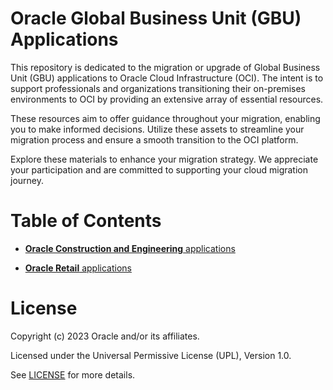 # Oracle Global Business Unit (GBU) Applications
 
This repository is dedicated to the migration or upgrade of Global Business Unit (GBU) applications to Oracle Cloud Infrastructure (OCI). The intent is to support professionals and organizations transitioning their on-premises environments to OCI by providing an extensive array of essential resources.

These resources aim to offer guidance throughout your migration, enabling you to make informed decisions. Utilize these assets to streamline your migration process and ensure a smooth transition to the OCI platform.

Explore these materials to enhance your migration strategy. We appreciate your participation and are committed to supporting your cloud migration journey.
 
# Table of Contents

<!-- for future use   - [**Oracle Communications** applications](./communications)               -->
 - [**Oracle Construction and Engineering** applications](./construction-engineering)
<!-- for future use   - [**Oracle Energy and Water** applications](./energy-water)               -->
<!-- for future use   - [**Oracle Financial Services** applications](./financial-services)       -->
<!-- for future use   - [**Oracle Life Sciences** applications](./life-sciences)                 -->
<!-- for future use   - [**Oracle Local Government** applications](./local-government)           -->
 - [**Oracle Retail** applications](./retail-gbu)


# License
 
Copyright (c) 2023 Oracle and/or its affiliates.
 
Licensed under the Universal Permissive License (UPL), Version 1.0.
 
See [LICENSE](https://github.com/oracle-devrel/technology-engineering/blob/main/LICENSE) for more details.
